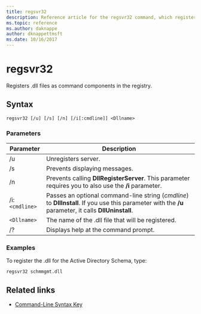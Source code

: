 ```yaml
---
title: regsvr32
description: Reference article for the regsvr32 command, which registers .dll files as command components in the registry.
ms.topic: reference
ms.author: daknappe
author: dknappettmsft
ms.date: 10/16/2017
---
```


# regsvr32

Registers .dll files as command components in the registry.

## Syntax

```
regsvr32 [/u] [/s] [/n] [/i[:cmdline]] <Dllname>
```

### Parameters

| Parameter | Description |
|--|--|
| /u | Unregisters server. |
| /s | Prevents displaying messages. |
| /n | Prevents calling **DllRegisterServer**. This parameter requires you to also use the **/i** parameter. |
| /i:`<cmdline>` | Passes an optional command-line string (*cmdline*) to **DllInstall**. If you use this parameter with the **/u** parameter, it calls **DllUninstall**. |
| `<Dllname>` | The name of the .dll file that will be registered. |
| /? | Displays help at the command prompt. |

### Examples

To register the .dll for the Active Directory Schema, type:

```
regsvr32 schmmgmt.dll
```

## Related links

- [Command-Line Syntax Key](command-line-syntax-key.md)
